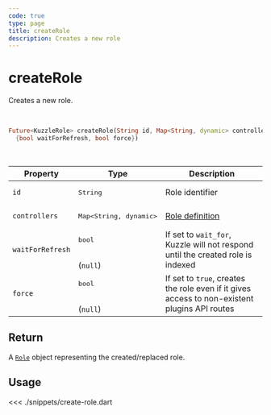 ```yaml
---
code: true
type: page
title: createRole
description: Creates a new role
---
```


# createRole

Creates a new role.

<br />

```dart
Future<KuzzleRole> createRole(String id, Map<String, dynamic> controllers,
  {bool waitForRefresh, bool force})
```

<br />

| Property | Type | Description |
|--- |--- |--- |
| `id` | <pre>String</pre> | Role identifier |
| `controllers` | <pre>Map<String, dynamic></pre> | [Role definition](/core/2/guides/main-concepts/permissions#roles) |
| `waitForRefresh` | <pre>bool</pre><br />(`null`) | If set to `wait_for`, Kuzzle will not respond until the created role is indexed |
| `force`   | <pre>bool</pre><br />(`null`) | If set to `true`, creates the role even if it gives access to non-existent plugins API routes |

## Return

A [`Role`](/sdk/dart/2/core-classes/role) object representing the created/replaced role.

## Usage

<<< ./snippets/create-role.dart
